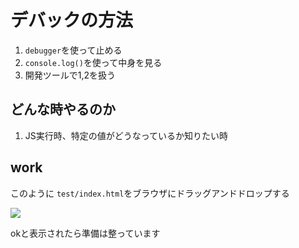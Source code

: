 # デバックの方法

1. `debugger`を使って止める
2. `console.log()`を使って中身を見る
3. 開発ツールで1,2を扱う

## どんな時やるのか

1.  JS実行時、特定の値がどうなっているか知りたい時

## work

このように
 `test/index.html`をブラウザにドラッグアンドドロップする

<img src="https://terracetech.jp/wp-content/uploads/2021/01/4.gif" />

okと表示されたら準備は整っています






